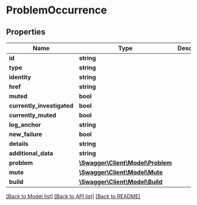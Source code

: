 # ProblemOccurrence

## Properties
Name | Type | Description | Notes
------------ | ------------- | ------------- | -------------
**id** | **string** |  | [optional] 
**type** | **string** |  | [optional] 
**identity** | **string** |  | [optional] 
**href** | **string** |  | [optional] 
**muted** | **bool** |  | [optional] 
**currently_investigated** | **bool** |  | [optional] 
**currently_muted** | **bool** |  | [optional] 
**log_anchor** | **string** |  | [optional] 
**new_failure** | **bool** |  | [optional] 
**details** | **string** |  | [optional] 
**additional_data** | **string** |  | [optional] 
**problem** | [**\Swagger\Client\Model\Problem**](Problem.md) |  | [optional] 
**mute** | [**\Swagger\Client\Model\Mute**](Mute.md) |  | [optional] 
**build** | [**\Swagger\Client\Model\Build**](Build.md) |  | [optional] 

[[Back to Model list]](../README.md#documentation-for-models) [[Back to API list]](../README.md#documentation-for-api-endpoints) [[Back to README]](../README.md)


